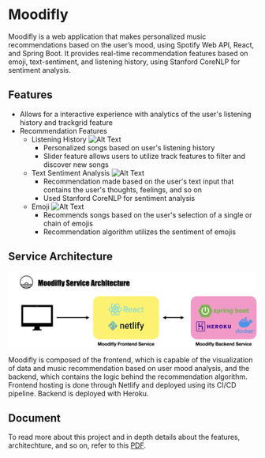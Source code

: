 # Moodifly
Moodifly is a web application that makes personalized music recommendations based on the user’s mood, using Spotify Web API, React, and Spring Boot. It provides real-time recommendation features based on emoji, text-sentiment, and listening history, using Stanford CoreNLP for sentiment analysis.

## Features
- Allows for a interactive experience with analytics of the user's listening history and trackgrid feature
- Recommendation Features
  - Listening History
![Alt Text](https://github.com/phlee6899/Moodifly/blob/master/demo/history.gif)
    - Personalized songs based on user's listening history
    - Slider feature allows users to utilize track features to filter and discover new songs
  - Text Sentiment Analysis
![Alt Text](https://github.com/phlee6899/Moodifly/blob/master/demo/text.gif)
    - Recommendation made based on the user's text input that contains the user's thoughts, feelings, and so on
    - Used Stanford CoreNLP for sentiment analysis
  - Emoji
![Alt Text](https://github.com/phlee6899/Moodifly/blob/master/demo/emoji.gif)
    - Recommends songs based on the user's selection of a single or chain of emojis
    - Recommendation algorithm utilizes the sentiment of emojis

## Service Architecture
<img width="1811" alt="Service Architecture" src="https://github.com/phlee6899/Moodifly/blob/master/demo/architecture.png">

Moodifly is composed of the frontend, which is capable of the visualization of data and music recommendation based on user mood analysis, and the backend, which contains the logic behind the recommendation algorithm. Frontend hosting is done through Netlify and deployed using its CI/CD pipeline. Backend is deployed with Heroku.

## Document
To read more about this project and in depth details about the features, architechture, and so on, refer to this [PDF](https://link-url-here.org).
